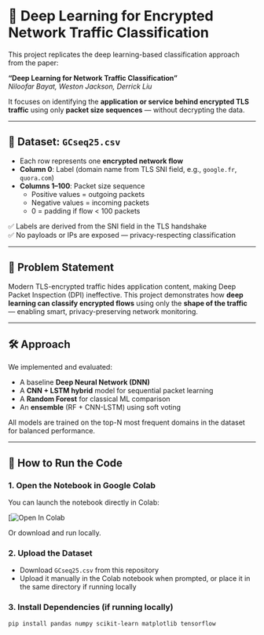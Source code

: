 # 🧠 Deep Learning for Encrypted Network Traffic Classification

This project replicates the deep learning-based classification approach from the paper:

**“Deep Learning for Network Traffic Classification”**  
*Niloofar Bayat, Weston Jackson, Derrick Liu*

It focuses on identifying the **application or service behind encrypted TLS traffic** using only **packet size sequences** — without decrypting the data.

---

## 📂 Dataset: `GCseq25.csv`

- Each row represents one **encrypted network flow**
- **Column 0**: Label (domain name from TLS SNI field, e.g., `google.fr`, `quora.com`)
- **Columns 1–100**: Packet size sequence  
  - Positive values = outgoing packets  
  - Negative values = incoming packets  
  - 0 = padding if flow < 100 packets

✅ Labels are derived from the SNI field in the TLS handshake  
✅ No payloads or IPs are exposed — privacy-respecting classification

---

## 🎯 Problem Statement

Modern TLS-encrypted traffic hides application content, making Deep Packet Inspection (DPI) ineffective. This project demonstrates how **deep learning can classify encrypted flows** using only the **shape of the traffic** — enabling smart, privacy-preserving network monitoring.

---

## 🛠️ Approach

We implemented and evaluated:
- A baseline **Deep Neural Network (DNN)**
- A **CNN + LSTM hybrid** model for sequential packet learning
- A **Random Forest** for classical ML comparison
- An **ensemble** (RF + CNN-LSTM) using soft voting

All models are trained on the top-N most frequent domains in the dataset for balanced performance.

---

## 🚀 How to Run the Code

### 1. Open the Notebook in Google Colab

You can launch the notebook directly in Colab:

[![Open In Colab](https://colab.research.google.com/drive/1iNrFKy2rbVKm4V8kV9BMncWCMvHbhiNr#scrollTo=VN0TzeoXHkFC)

Or download and run locally.

### 2. Upload the Dataset

- Download `GCseq25.csv` from this repository
- Upload it manually in the Colab notebook when prompted, or place it in the same directory if running locally

### 3. Install Dependencies (if running locally)

```bash
pip install pandas numpy scikit-learn matplotlib tensorflow
